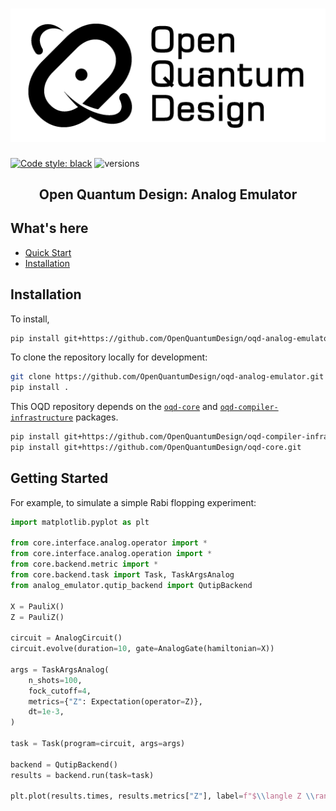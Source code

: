 # ![Open Quantum Design](docs/img/oqd-logo-text.png)

[![Code style: black](https://img.shields.io/badge/code%20style-black-000000.svg)](https://github.com/ambv/black)
![versions](https://img.shields.io/badge/python-3.11-blue)

<h2 align="center">
    Open Quantum Design: Analog Emulator
</h2>

## What's here

- [Quick Start](#quickstart) <br/>
- [Installation](#installation) <br/>

## Installation <a name="installation"></a>

To install,
```bash
pip install git+https://github.com/OpenQuantumDesign/oqd-analog-emulator.git
```

To clone the repository locally for development:
```bash
git clone https://github.com/OpenQuantumDesign/oqd-analog-emulator.git
pip install .
```

This OQD repository depends on the [`oqd-core`](https://github.com/OpenQuantumDesign/oqd-core.git) 
and [`oqd-compiler-infrastructure`](https://github.com/OpenQuantumDesign/oqd-compiler-infrastructure.git) packages.
```bash
pip install git+https://github.com/OpenQuantumDesign/oqd-compiler-infrastructure.git
pip install git+https://github.com/OpenQuantumDesign/oqd-core.git
```

## Getting Started <a name="Getting Started"></a>
For example, to simulate a simple Rabi flopping experiment:

```python
import matplotlib.pyplot as plt

from core.interface.analog.operator import *
from core.interface.analog.operation import *
from core.backend.metric import *
from core.backend.task import Task, TaskArgsAnalog
from analog_emulator.qutip_backend import QutipBackend

X = PauliX()
Z = PauliZ()

circuit = AnalogCircuit()
circuit.evolve(duration=10, gate=AnalogGate(hamiltonian=X))

args = TaskArgsAnalog(
    n_shots=100,
    fock_cutoff=4,
    metrics={"Z": Expectation(operator=Z)},
    dt=1e-3,
)

task = Task(program=circuit, args=args)

backend = QutipBackend()
results = backend.run(task=task)

plt.plot(results.times, results.metrics["Z"], label=f"$\\langle Z \\rangle$")
```
